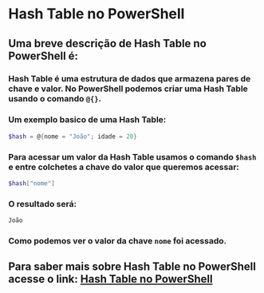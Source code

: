 # Hash Table no PowerShell

## Uma breve descrição de Hash Table no PowerShell é:
### Hash Table é uma estrutura de dados que armazena pares de chave e valor. No PowerShell podemos criar uma Hash Table usando o comando `@{}`.
### Um exemplo basico de uma Hash Table:
```powershell
$hash = @{nome = "João"; idade = 20}
```
### Para acessar um valor da Hash Table usamos o comando `$hash` e entre colchetes a chave do valor que queremos acessar:
```powershell
$hash["nome"]
```
### O resultado será:
```powershell
João
```
### Como podemos ver o valor da chave `nome` foi acessado.

## Para saber mais sobre Hash Table no PowerShell acesse o link: [Hash Table no PowerShell](https://docs.microsoft.com/pt-br/powershell/module/microsoft.powershell.core/about/about_hash_tables?view=powershell-7.1)

